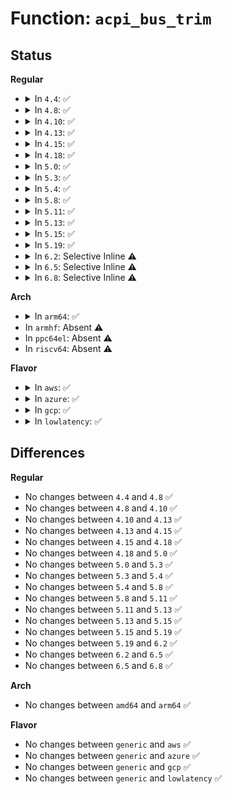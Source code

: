 # Function: <code>acpi_bus_trim</code>

## Status
<b>Regular</b>
<ul>
<li>
<details>
<summary>In <code>4.4</code>: ✅</summary>

```c
void acpi_bus_trim(struct acpi_device *adev);
```

**Collision:** Unique Global

**Inline:** No

**Transformation:** False

**Instances:**

```
In drivers/acpi/scan.c (ffffffff8147fb50)
Location: drivers/acpi/scan.c:1844
Inline: False
Direct callers:
  - drivers/pci/hotplug/acpiphp_glue.c:disable_slot
  - drivers/pci/hotplug/acpiphp_glue.c:trim_stale_devices
  - drivers/acpi/scan.c:acpi_bus_trim
  - drivers/acpi/scan.c:acpi_scan_device_not_present
  - drivers/acpi/scan.c:acpi_device_hotplug
```
**Symbols:**

```
ffffffff8147fb50-ffffffff8147fbdd: acpi_bus_trim (STB_GLOBAL)
```
</details>
</li>
<li>
<details>
<summary>In <code>4.8</code>: ✅</summary>

```c
void acpi_bus_trim(struct acpi_device *adev);
```

**Collision:** Unique Global

**Inline:** No

**Transformation:** False

**Instances:**

```
In drivers/acpi/scan.c (ffffffff814ce3de)
Location: drivers/acpi/scan.c:1906
Inline: False
Direct callers:
  - drivers/pci/hotplug/acpiphp_glue.c:trim_stale_devices
  - drivers/pci/hotplug/acpiphp_glue.c:disable_slot
  - drivers/acpi/scan.c:acpi_bus_trim
  - drivers/acpi/scan.c:acpi_device_hotplug
  - drivers/acpi/scan.c:acpi_scan_device_not_present
```
**Symbols:**

```
ffffffff814ce3de-ffffffff814ce46b: acpi_bus_trim (STB_GLOBAL)
```
</details>
</li>
<li>
<details>
<summary>In <code>4.10</code>: ✅</summary>

```c
void acpi_bus_trim(struct acpi_device *adev);
```

**Collision:** Unique Global

**Inline:** No

**Transformation:** False

**Instances:**

```
In drivers/acpi/scan.c (ffffffff814f02b2)
Location: drivers/acpi/scan.c:1936
Inline: False
Direct callers:
  - drivers/pci/hotplug/acpiphp_glue.c:trim_stale_devices
  - drivers/pci/hotplug/acpiphp_glue.c:disable_slot
  - drivers/acpi/scan.c:acpi_bus_trim
  - drivers/acpi/scan.c:acpi_device_hotplug
  - drivers/acpi/scan.c:acpi_scan_device_not_present
```
**Symbols:**

```
ffffffff814f02b2-ffffffff814f033f: acpi_bus_trim (STB_GLOBAL)
```
</details>
</li>
<li>
<details>
<summary>In <code>4.13</code>: ✅</summary>

```c
void acpi_bus_trim(struct acpi_device *adev);
```

**Collision:** Unique Global

**Inline:** No

**Transformation:** False

**Instances:**

```
In drivers/acpi/scan.c (ffffffff814fd350)
Location: drivers/acpi/scan.c:1944
Inline: False
Direct callers:
  - drivers/pci/hotplug/acpiphp_glue.c:trim_stale_devices
  - drivers/pci/hotplug/acpiphp_glue.c:disable_slot
  - drivers/acpi/scan.c:acpi_bus_trim
  - drivers/acpi/scan.c:acpi_device_hotplug
  - drivers/acpi/scan.c:acpi_scan_device_not_present
  - drivers/acpi/dock.c:handle_eject_request
```
**Symbols:**

```
ffffffff814fd350-ffffffff814fd3db: acpi_bus_trim (STB_GLOBAL)
```
</details>
</li>
<li>
<details>
<summary>In <code>4.15</code>: ✅</summary>

```c
void acpi_bus_trim(struct acpi_device *adev);
```

**Collision:** Unique Global

**Inline:** No

**Transformation:** False

**Instances:**

```
In drivers/acpi/scan.c (ffffffff8153f090)
Location: drivers/acpi/scan.c:2043
Inline: False
Direct callers:
  - drivers/pci/hotplug/acpiphp_glue.c:trim_stale_devices
  - drivers/pci/hotplug/acpiphp_glue.c:disable_slot
  - drivers/acpi/scan.c:acpi_bus_trim
  - drivers/acpi/scan.c:acpi_device_hotplug
  - drivers/acpi/scan.c:acpi_scan_device_not_present
  - drivers/acpi/dock.c:handle_eject_request
```
**Symbols:**

```
ffffffff8153f090-ffffffff8153f11e: acpi_bus_trim (STB_GLOBAL)
```
</details>
</li>
<li>
<details>
<summary>In <code>4.18</code>: ✅</summary>

```c
void acpi_bus_trim(struct acpi_device *adev);
```

**Collision:** Unique Global

**Inline:** No

**Transformation:** False

**Instances:**

```
In drivers/acpi/scan.c (ffffffff81574fd0)
Location: drivers/acpi/scan.c:2059
Inline: False
Direct callers:
  - drivers/pci/hotplug/acpiphp_glue.c:trim_stale_devices
  - drivers/pci/hotplug/acpiphp_glue.c:disable_slot
  - drivers/acpi/scan.c:acpi_bus_trim
  - drivers/acpi/scan.c:acpi_device_hotplug
  - drivers/acpi/scan.c:acpi_scan_device_not_present
```
**Symbols:**

```
ffffffff81574fd0-ffffffff81575063: acpi_bus_trim (STB_GLOBAL)
```
</details>
</li>
<li>
<details>
<summary>In <code>5.0</code>: ✅</summary>

```c
void acpi_bus_trim(struct acpi_device *adev);
```

**Collision:** Unique Global

**Inline:** No

**Transformation:** False

**Instances:**

```
In drivers/acpi/scan.c (ffffffff8158cdd0)
Location: drivers/acpi/scan.c:2072
Inline: False
Direct callers:
  - drivers/pci/hotplug/acpiphp_glue.c:trim_stale_devices
  - drivers/pci/hotplug/acpiphp_glue.c:disable_slot
  - drivers/acpi/scan.c:acpi_bus_trim
  - drivers/acpi/scan.c:acpi_device_hotplug
  - drivers/acpi/scan.c:acpi_scan_device_not_present
```
**Symbols:**

```
ffffffff8158cdd0-ffffffff8158ce63: acpi_bus_trim (STB_GLOBAL)
```
</details>
</li>
<li>
<details>
<summary>In <code>5.3</code>: ✅</summary>

```c
void acpi_bus_trim(struct acpi_device *adev);
```

**Collision:** Unique Global

**Inline:** No

**Transformation:** False

**Instances:**

```
In drivers/acpi/scan.c (ffffffff815bdba0)
Location: drivers/acpi/scan.c:2071
Inline: False
Direct callers:
  - drivers/pci/hotplug/acpiphp_glue.c:trim_stale_devices
  - drivers/pci/hotplug/acpiphp_glue.c:disable_slot
  - drivers/acpi/scan.c:acpi_bus_trim
  - drivers/acpi/scan.c:acpi_device_hotplug
  - drivers/acpi/scan.c:acpi_scan_device_not_present
```
**Symbols:**

```
ffffffff815bdba0-ffffffff815bdc2e: acpi_bus_trim (STB_GLOBAL)
```
</details>
</li>
<li>
<details>
<summary>In <code>5.4</code>: ✅</summary>

```c
void acpi_bus_trim(struct acpi_device *adev);
```

**Collision:** Unique Global

**Inline:** No

**Transformation:** False

**Instances:**

```
In drivers/acpi/scan.c (ffffffff815dee60)
Location: drivers/acpi/scan.c:2071
Inline: False
Direct callers:
  - drivers/pci/hotplug/acpiphp_glue.c:trim_stale_devices
  - drivers/pci/hotplug/acpiphp_glue.c:disable_slot
  - drivers/acpi/scan.c:acpi_bus_trim
  - drivers/acpi/scan.c:acpi_device_hotplug
  - drivers/acpi/scan.c:acpi_scan_device_not_present
```
**Symbols:**

```
ffffffff815dee60-ffffffff815deeee: acpi_bus_trim (STB_GLOBAL)
```
</details>
</li>
<li>
<details>
<summary>In <code>5.8</code>: ✅</summary>

```c
void acpi_bus_trim(struct acpi_device *adev);
```

**Collision:** Unique Global

**Inline:** No

**Transformation:** False

**Instances:**

```
In drivers/acpi/scan.c (ffffffff81689e10)
Location: drivers/acpi/scan.c:2080
Inline: False
Direct callers:
  - drivers/pci/hotplug/acpiphp_glue.c:trim_stale_devices
  - drivers/pci/hotplug/acpiphp_glue.c:disable_slot
  - drivers/acpi/scan.c:acpi_bus_trim
  - drivers/acpi/scan.c:acpi_device_hotplug
  - drivers/acpi/scan.c:acpi_scan_bus_check
  - drivers/acpi/scan.c:acpi_scan_hot_remove
```
**Symbols:**

```
ffffffff81689e10-ffffffff81689e9e: acpi_bus_trim (STB_GLOBAL)
```
</details>
</li>
<li>
<details>
<summary>In <code>5.11</code>: ✅</summary>

```c
void acpi_bus_trim(struct acpi_device *adev);
```

**Collision:** Unique Global

**Inline:** No

**Transformation:** False

**Instances:**

```
In drivers/acpi/scan.c (ffffffff816a79a0)
Location: drivers/acpi/scan.c:2225
Inline: False
Direct callers:
  - drivers/pci/hotplug/acpiphp_glue.c:trim_stale_devices
  - drivers/pci/hotplug/acpiphp_glue.c:disable_slot
  - drivers/acpi/scan.c:acpi_bus_trim
  - drivers/acpi/scan.c:acpi_device_hotplug
  - drivers/acpi/scan.c:acpi_scan_bus_check
  - drivers/acpi/scan.c:acpi_scan_hot_remove
```
**Symbols:**

```
ffffffff816a79a0-ffffffff816a7a34: acpi_bus_trim (STB_GLOBAL)
```
</details>
</li>
<li>
<details>
<summary>In <code>5.13</code>: ✅</summary>

```c
void acpi_bus_trim(struct acpi_device *adev);
```

**Collision:** Unique Global

**Inline:** No

**Transformation:** False

**Instances:**

```
In drivers/acpi/scan.c (ffffffff8168a410)
Location: drivers/acpi/scan.c:2190
Inline: False
Direct callers:
  - drivers/pci/hotplug/acpiphp_glue.c:trim_stale_devices
  - drivers/pci/hotplug/acpiphp_glue.c:disable_slot
  - drivers/acpi/scan.c:acpi_bus_trim
  - drivers/acpi/scan.c:acpi_device_hotplug
  - drivers/acpi/scan.c:acpi_scan_bus_check
  - drivers/acpi/scan.c:acpi_scan_hot_remove
```
**Symbols:**

```
ffffffff8168a410-ffffffff8168a4a4: acpi_bus_trim (STB_GLOBAL)
```
</details>
</li>
<li>
<details>
<summary>In <code>5.15</code>: ✅</summary>

```c
void acpi_bus_trim(struct acpi_device *adev);
```

**Collision:** Unique Global

**Inline:** No

**Transformation:** False

**Instances:**

```
In drivers/acpi/scan.c (ffffffff816ff910)
Location: drivers/acpi/scan.c:2400
Inline: False
Direct callers:
  - drivers/pci/hotplug/acpiphp_glue.c:trim_stale_devices
  - drivers/pci/hotplug/acpiphp_glue.c:disable_slot
  - drivers/acpi/scan.c:acpi_bus_trim
  - drivers/acpi/scan.c:acpi_device_hotplug
  - drivers/acpi/scan.c:acpi_scan_bus_check
  - drivers/acpi/scan.c:acpi_scan_hot_remove
```
**Symbols:**

```
ffffffff816ff910-ffffffff816ff9a4: acpi_bus_trim (STB_GLOBAL)
```
</details>
</li>
<li>
<details>
<summary>In <code>5.19</code>: ✅</summary>

```c
void acpi_bus_trim(struct acpi_device *adev);
```

**Collision:** Unique Global

**Inline:** No

**Transformation:** False

**Instances:**

```
In drivers/acpi/scan.c (ffffffff8182d3d0)
Location: drivers/acpi/scan.c:2461
Inline: False
Direct callers:
  - drivers/pci/hotplug/acpiphp_glue.c:trim_stale_devices
  - drivers/pci/hotplug/acpiphp_glue.c:disable_slot
  - drivers/acpi/scan.c:acpi_bus_trim
  - drivers/acpi/scan.c:acpi_device_hotplug
  - drivers/acpi/scan.c:acpi_scan_bus_check
  - drivers/acpi/scan.c:acpi_scan_hot_remove
```
**Symbols:**

```
ffffffff8182d3d0-ffffffff8182d46e: acpi_bus_trim (STB_GLOBAL)
```
</details>
</li>
<li>
<details>
<summary>In <code>6.2</code>: Selective Inline ⚠️</summary>

```c
void acpi_bus_trim(struct acpi_device *adev);
```

**Collision:** Unique Global

**Inline:** Selective

**Transformation:** False

**Instances:**

```
In drivers/acpi/scan.c (ffffffff819632ae)
Location: drivers/acpi/scan.c:2491
Inline: True
Inline callers:
  - drivers/acpi/scan.c:acpi_device_hotplug
  - drivers/acpi/scan.c:acpi_scan_hot_remove
Direct callers:
  - drivers/pci/hotplug/acpiphp_glue.c:trim_stale_devices
  - drivers/pci/hotplug/acpiphp_glue.c:disable_slot
```
**Symbols:**

```
ffffffff819601a0-ffffffff819601bc: acpi_bus_trim (STB_GLOBAL)
```
</details>
</li>
<li>
<details>
<summary>In <code>6.5</code>: Selective Inline ⚠️</summary>

```c
void acpi_bus_trim(struct acpi_device *adev);
```

**Collision:** Unique Global

**Inline:** Selective

**Transformation:** False

**Instances:**

```
In drivers/acpi/scan.c (ffffffff819a9754)
Location: drivers/acpi/scan.c:2535
Inline: True
Inline callers:
  - drivers/acpi/scan.c:acpi_device_hotplug
  - drivers/acpi/scan.c:acpi_scan_hot_remove
Direct callers:
  - drivers/pci/hotplug/acpiphp_glue.c:trim_stale_devices
  - drivers/pci/hotplug/acpiphp_glue.c:disable_slot
```
**Symbols:**

```
ffffffff819a6590-ffffffff819a65ac: acpi_bus_trim (STB_GLOBAL)
```
</details>
</li>
<li>
<details>
<summary>In <code>6.8</code>: Selective Inline ⚠️</summary>

```c
void acpi_bus_trim(struct acpi_device *adev);
```

**Collision:** Unique Global

**Inline:** Selective

**Transformation:** False

**Instances:**

```
In drivers/acpi/scan.c (ffffffff819f2254)
Location: drivers/acpi/scan.c:2585
Inline: True
Inline callers:
  - drivers/acpi/scan.c:acpi_device_hotplug
  - drivers/acpi/scan.c:acpi_scan_hot_remove
Direct callers:
  - drivers/pci/hotplug/acpiphp_glue.c:trim_stale_devices
  - drivers/pci/hotplug/acpiphp_glue.c:disable_slot
```
**Symbols:**

```
ffffffff819eef70-ffffffff819eef8c: acpi_bus_trim (STB_GLOBAL)
```
</details>
</li>
</ul>
<b>Arch</b>
<ul>
<li>
<details>
<summary>In <code>arm64</code>: ✅</summary>

```c
void acpi_bus_trim(struct acpi_device *adev);
```

**Collision:** Unique Global

**Inline:** No

**Transformation:** False

**Instances:**

```
In drivers/acpi/scan.c (ffff80001076b478)
Location: drivers/acpi/scan.c:2071
Inline: False
Direct callers:
  - drivers/pci/hotplug/acpiphp_glue.c:trim_stale_devices
  - drivers/pci/hotplug/acpiphp_glue.c:disable_slot
  - drivers/acpi/scan.c:acpi_bus_trim
  - drivers/acpi/scan.c:acpi_device_hotplug
  - drivers/acpi/scan.c:acpi_scan_device_not_present
```
**Symbols:**

```
ffff80001076b478-ffff80001076b51c: acpi_bus_trim (STB_GLOBAL)
```
</details>
</li>
<li>
In <code>armhf</code>: Absent ⚠️
</li>
<li>
In <code>ppc64el</code>: Absent ⚠️
</li>
<li>
In <code>riscv64</code>: Absent ⚠️
</li>
</ul>
<b>Flavor</b>
<ul>
<li>
<details>
<summary>In <code>aws</code>: ✅</summary>

```c
void acpi_bus_trim(struct acpi_device *adev);
```

**Collision:** Unique Global

**Inline:** No

**Transformation:** False

**Instances:**

```
In drivers/acpi/scan.c (ffffffff815d1340)
Location: drivers/acpi/scan.c:2071
Inline: False
Direct callers:
  - drivers/pci/hotplug/acpiphp_glue.c:trim_stale_devices
  - drivers/pci/hotplug/acpiphp_glue.c:disable_slot
  - drivers/acpi/scan.c:acpi_bus_trim
  - drivers/acpi/scan.c:acpi_device_hotplug
  - drivers/acpi/scan.c:acpi_scan_device_not_present
```
**Symbols:**

```
ffffffff815d1340-ffffffff815d13ce: acpi_bus_trim (STB_GLOBAL)
```
</details>
</li>
<li>
<details>
<summary>In <code>azure</code>: ✅</summary>

```c
void acpi_bus_trim(struct acpi_device *adev);
```

**Collision:** Unique Global

**Inline:** No

**Transformation:** False

**Instances:**

```
In drivers/acpi/scan.c (ffffffff815baf00)
Location: drivers/acpi/scan.c:2071
Inline: False
Direct callers:
  - drivers/pci/hotplug/acpiphp_glue.c:trim_stale_devices
  - drivers/pci/hotplug/acpiphp_glue.c:disable_slot
  - drivers/acpi/scan.c:acpi_bus_trim
  - drivers/acpi/scan.c:acpi_device_hotplug
  - drivers/acpi/scan.c:acpi_scan_device_not_present
```
**Symbols:**

```
ffffffff815baf00-ffffffff815baf8e: acpi_bus_trim (STB_GLOBAL)
```
</details>
</li>
<li>
<details>
<summary>In <code>gcp</code>: ✅</summary>

```c
void acpi_bus_trim(struct acpi_device *adev);
```

**Collision:** Unique Global

**Inline:** No

**Transformation:** False

**Instances:**

```
In drivers/acpi/scan.c (ffffffff815d3140)
Location: drivers/acpi/scan.c:2071
Inline: False
Direct callers:
  - drivers/pci/hotplug/acpiphp_glue.c:trim_stale_devices
  - drivers/pci/hotplug/acpiphp_glue.c:disable_slot
  - drivers/acpi/scan.c:acpi_bus_trim
  - drivers/acpi/scan.c:acpi_device_hotplug
  - drivers/acpi/scan.c:acpi_scan_device_not_present
```
**Symbols:**

```
ffffffff815d3140-ffffffff815d31ce: acpi_bus_trim (STB_GLOBAL)
```
</details>
</li>
<li>
<details>
<summary>In <code>lowlatency</code>: ✅</summary>

```c
void acpi_bus_trim(struct acpi_device *adev);
```

**Collision:** Unique Global

**Inline:** No

**Transformation:** False

**Instances:**

```
In drivers/acpi/scan.c (ffffffff815ed000)
Location: drivers/acpi/scan.c:2071
Inline: False
Direct callers:
  - drivers/pci/hotplug/acpiphp_glue.c:trim_stale_devices
  - drivers/pci/hotplug/acpiphp_glue.c:disable_slot
  - drivers/acpi/scan.c:acpi_bus_trim
  - drivers/acpi/scan.c:acpi_device_hotplug
  - drivers/acpi/scan.c:acpi_scan_device_not_present
```
**Symbols:**

```
ffffffff815ed000-ffffffff815ed08e: acpi_bus_trim (STB_GLOBAL)
```
</details>
</li>
</ul>

## Differences
<b>Regular</b>
<ul>
<li>
No changes between <code>4.4</code> and <code>4.8</code> ✅
</li>
<li>
No changes between <code>4.8</code> and <code>4.10</code> ✅
</li>
<li>
No changes between <code>4.10</code> and <code>4.13</code> ✅
</li>
<li>
No changes between <code>4.13</code> and <code>4.15</code> ✅
</li>
<li>
No changes between <code>4.15</code> and <code>4.18</code> ✅
</li>
<li>
No changes between <code>4.18</code> and <code>5.0</code> ✅
</li>
<li>
No changes between <code>5.0</code> and <code>5.3</code> ✅
</li>
<li>
No changes between <code>5.3</code> and <code>5.4</code> ✅
</li>
<li>
No changes between <code>5.4</code> and <code>5.8</code> ✅
</li>
<li>
No changes between <code>5.8</code> and <code>5.11</code> ✅
</li>
<li>
No changes between <code>5.11</code> and <code>5.13</code> ✅
</li>
<li>
No changes between <code>5.13</code> and <code>5.15</code> ✅
</li>
<li>
No changes between <code>5.15</code> and <code>5.19</code> ✅
</li>
<li>
No changes between <code>5.19</code> and <code>6.2</code> ✅
</li>
<li>
No changes between <code>6.2</code> and <code>6.5</code> ✅
</li>
<li>
No changes between <code>6.5</code> and <code>6.8</code> ✅
</li>
</ul>
<b>Arch</b>
<ul>
<li>
No changes between <code>amd64</code> and <code>arm64</code> ✅
</li>
</ul>
<b>Flavor</b>
<ul>
<li>
No changes between <code>generic</code> and <code>aws</code> ✅
</li>
<li>
No changes between <code>generic</code> and <code>azure</code> ✅
</li>
<li>
No changes between <code>generic</code> and <code>gcp</code> ✅
</li>
<li>
No changes between <code>generic</code> and <code>lowlatency</code> ✅
</li>
</ul>
